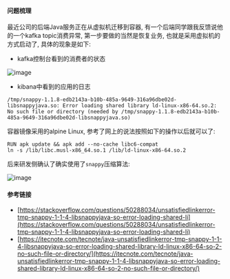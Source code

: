 #### 问题梳理

最近公司的后端Java服务正在从虚拟机迁移到容器, 有一个后端同学跟我反馈说他的一个kafka topic消费异常, 第一步要做的当然是恢复业务, 也就是采用虚拟机的方式启动了, 具体的现象是如下:

* kafka控制台看到的消费者的状态

![image](https://user-images.githubusercontent.com/7486508/234190629-63414c57-89dc-4768-8a3f-365020df07bb.png)

* kibana中看到的应用的日志

```
/tmp/snappy-1.1.8-edb2143a-b10b-485a-9649-316a96dbe02d-libsnappyjava.so: Error loading shared library ld-linux-x86-64.so.2: No such file or directory (needed by /tmp/snappy-1.1.8-edb2143a-b10b-485a-9649-316a96dbe02d-libsnappyjava.so)
```

容器镜像采用的alpine Linux, 参考了网上的说法按照如下的操作以后就可以了:

```
RUN apk update && apk add --no-cache libc6-compat
ln -s /lib/libc.musl-x86_64.so.1 /lib/ld-linux-x86-64.so.2
```

后来研发侧确认了确实使用了`snappy`压缩算法:

![image](https://user-images.githubusercontent.com/7486508/234192091-8b646999-cb46-412d-8a9c-315e2194cb3e.png)


#### 参考链接

* [https://stackoverflow.com/questions/50288034/unsatisfiedlinkerror-tmp-snappy-1-1-4-libsnappyjava-so-error-loading-shared-li](https://stackoverflow.com/questions/50288034/unsatisfiedlinkerror-tmp-snappy-1-1-4-libsnappyjava-so-error-loading-shared-li)
* [https://itecnote.com/tecnote/java-unsatisfiedlinkerror-tmp-snappy-1-1-4-libsnappyjava-so-error-loading-shared-library-ld-linux-x86-64-so-2-no-such-file-or-directory/](https://itecnote.com/tecnote/java-unsatisfiedlinkerror-tmp-snappy-1-1-4-libsnappyjava-so-error-loading-shared-library-ld-linux-x86-64-so-2-no-such-file-or-directory/)



